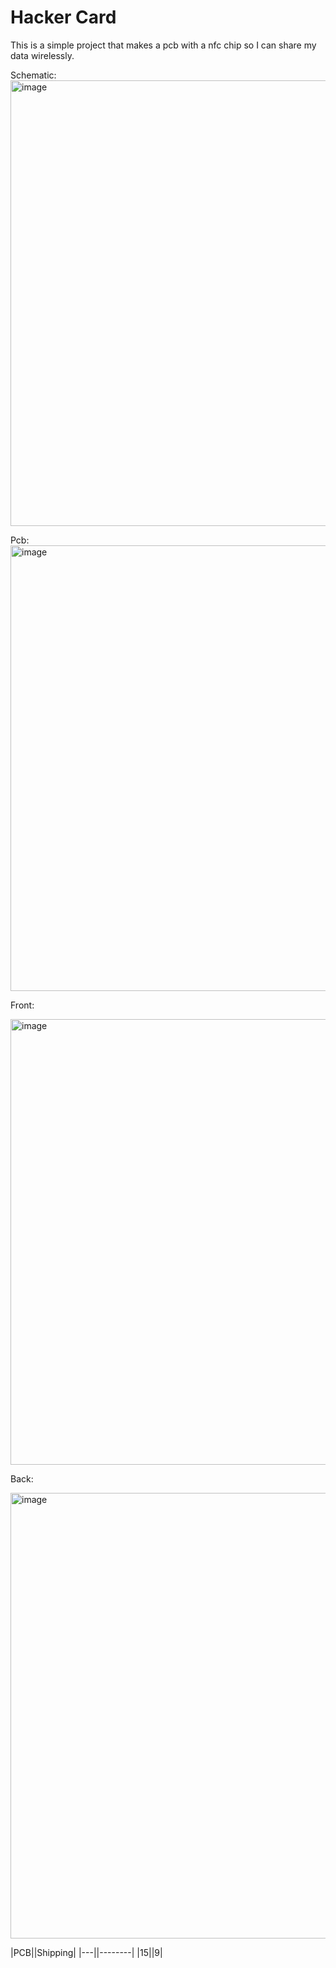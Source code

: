 # Hacker Card

This is a simple project that makes a pcb with a nfc chip so I can share my data wirelessly.

Schematic:
<img width="789" height="713" alt="image" src="https://github.com/user-attachments/assets/7f633bee-e01b-4c8a-a032-bcc24ec7f314" />

Pcb:
<img width="1157" height="713" alt="image" src="https://github.com/user-attachments/assets/f4a0d9b8-a0f5-4f6b-8acc-2a1ea46ad97a" />

Front:

<img width="1157" height="713" alt="image" src="https://github.com/user-attachments/assets/4728601e-688f-40b2-9e6f-82f9d5690ee9" />

Back:

<img width="1157" height="713" alt="image" src="https://github.com/user-attachments/assets/5a90e19c-0427-4350-ba92-b8e029549f49" />


  |PCB||Shipping| 
  |---||--------|
  |$15||$9|  
